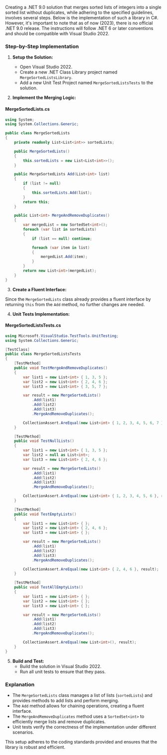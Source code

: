 ﻿Creating a .NET 9.0 solution that merges sorted lists of integers into a single sorted list without duplicates, while adhering to the specified guidelines, involves several steps. Below is the implementation of such a library in C#. However, it's important to note that as of now (2023), there is no official .NET 9.0 release. The instructions will follow .NET 6 or later conventions and should be compatible with Visual Studio 2022.

### Step-by-Step Implementation

1. **Setup the Solution:**
   - Open Visual Studio 2022.
   - Create a new .NET Class Library project named `MergeSortedListsLibrary`.
   - Add a new Unit Test Project named `MergeSortedListsTests` to the solution.

2. **Implement the Merging Logic:**

#### MergeSortedLists.cs
```csharp
using System;
using System.Collections.Generic;

public class MergeSortedLists
{
    private readonly List<List<int>> sortedLists;

    public MergeSortedLists()
    {
        this.sortedLists = new List<List<int>>();
    }

    public MergeSortedLists Add(List<int> list)
    {
        if (list != null)
        {
            this.sortedLists.Add(list);
        }
        return this;
    }

    public List<int> MergeAndRemoveDuplicates()
    {
        var mergedList = new SortedSet<int>();
        foreach (var list in sortedLists)
        {
            if (list == null) continue;

            foreach (var item in list)
            {
                mergedList.Add(item);
            }
        }
        return new List<int>(mergedList);
    }
}
```

3. **Create a Fluent Interface:**

Since the `MergeSortedLists` class already provides a fluent interface by returning `this` from the `Add` method, no further changes are needed.

4. **Unit Tests Implementation:**

#### MergeSortedListsTests.cs
```csharp
using Microsoft.VisualStudio.TestTools.UnitTesting;
using System.Collections.Generic;

[TestClass]
public class MergeSortedListsTests
{
    [TestMethod]
    public void TestMergeAndRemoveDuplicates()
    {
        var list1 = new List<int> { 1, 3, 5 };
        var list2 = new List<int> { 2, 4, 6 };
        var list3 = new List<int> { 3, 5, 7 };

        var result = new MergeSortedLists()
            .Add(list1)
            .Add(list2)
            .Add(list3)
            .MergeAndRemoveDuplicates();

        CollectionAssert.AreEqual(new List<int> { 1, 2, 3, 4, 5, 6, 7 }, result);
    }

    [TestMethod]
    public void TestNullLists()
    {
        var list1 = new List<int> { 1, 3, 5 };
        var list2 = null as List<int>;
        var list3 = new List<int> { 2, 4, 6 };

        var result = new MergeSortedLists()
            .Add(list1)
            .Add(list2)
            .Add(list3)
            .MergeAndRemoveDuplicates();

        CollectionAssert.AreEqual(new List<int> { 1, 2, 3, 4, 5, 6 }, result);
    }

    [TestMethod]
    public void TestEmptyLists()
    {
        var list1 = new List<int> { };
        var list2 = new List<int> { 2, 4, 6 };
        var list3 = new List<int> { };

        var result = new MergeSortedLists()
            .Add(list1)
            .Add(list2)
            .Add(list3)
            .MergeAndRemoveDuplicates();

        CollectionAssert.AreEqual(new List<int> { 2, 4, 6 }, result);
    }

    [TestMethod]
    public void TestAllEmptyLists()
    {
        var list1 = new List<int> { };
        var list2 = new List<int> { };
        var list3 = new List<int> { };

        var result = new MergeSortedLists()
            .Add(list1)
            .Add(list2)
            .Add(list3)
            .MergeAndRemoveDuplicates();

        CollectionAssert.AreEqual(new List<int>(), result);
    }
}
```

5. **Build and Test:**
   - Build the solution in Visual Studio 2022.
   - Run all unit tests to ensure that they pass.

### Explanation

- The `MergeSortedLists` class manages a list of lists (`sortedLists`) and provides methods to add lists and perform merging.
- The `Add` method allows for chaining operations, creating a fluent interface.
- The `MergeAndRemoveDuplicates` method uses a `SortedSet<int>` to efficiently merge lists and remove duplicates.
- Unit tests verify the correctness of the implementation under different scenarios.

This setup adheres to the coding standards provided and ensures that the library is robust and efficient.